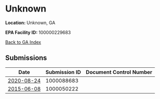 # Unknown

**Location:** Unknown, GA

**EPA Facility ID:** 100000229683

[Back to GA Index](../../index.md)

## Submissions

| Date | Submission ID | Document Control Number |
|------|--------------|-------------------------|
| [2020-08-24](submissions/1000088683.md) | 1000088683 |  |
| [2015-06-08](submissions/1000050222.md) | 1000050222 |  |
